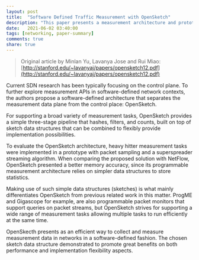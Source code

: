 ```yaml
---
layout: post
title:  "Software Defined Traffic Measurement with OpenSketch"
description: "This paper presents a measurement architecture and prototype API for software-defined networks. It provides programmable measurement task implementations while maintaining high memory accuracy."
date:   2021-06-02 03:40:00
tags: [networking, paper-summary]
comments: true
share: true
---
```


> Original article by Minlan Yu, Lavanya Jose and Rui Miao: [http://stanford.edu/~lavanyaj/papers/opensketch12.pdf](http://stanford.edu/~lavanyaj/papers/opensketch12.pdf)

Current SDN research has been typically focusing on the control plane. To further explore measurement APIs in software-defined network contexts, the authors propose a software-defined architecture that separates the measurement data plane from the control place: OpenSketch.

For supporting a  broad variety of measurement tasks, OpenSketch provides a simple three-stage pipeline that hashes, filters, and counts, built on top of sketch data structures that can be combined to flexibly provide implementation possibilities.

To evaluate the OpenSketch architecture, heavy hitter measurement tasks were implemented in a prototype with packet sampling and a superspreader streaming algorithm. When comparing the proposed solution with NetFlow, OpenSketch presented a better memory accuracy, since its programmable measurement architecture relies on simpler data structures to store statistics.

Making use of such simple data structures (sketches) is what mainly differentiates OpenSketch from previous related work in this matter. ProgME and Gigascope for example, are also programmable packet monitors that support queries on packet streams, but OpenSketch strives for supporting a wide range of measurement tasks allowing multiple tasks to run efficiently at the same time.

OpenSkecth presents as an efficient way to collect and measure measurement data in networks in a software-defined fashion. The chosen sketch data structure demonstrated to promote great benefits on both performance and implementation flexibility aspects.
